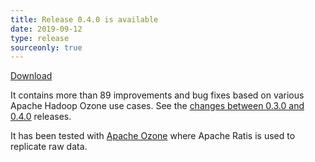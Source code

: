 ```yaml
---
title: Release 0.4.0 is available
date: 2019-09-12
type: release
sourceonly: true
---
```

<!---
  Licensed under the Apache License, Version 2.0 (the "License");
  you may not use this file except in compliance with the License.
  You may obtain a copy of the License at

   http://www.apache.org/licenses/LICENSE-2.0

  Unless required by applicable law or agreed to in writing, software
  distributed under the License is distributed on an "AS IS" BASIS,
  WITHOUT WARRANTIES OR CONDITIONS OF ANY KIND, either express or implied.
  See the License for the specific language governing permissions and
  limitations under the License. See accompanying LICENSE file.
-->

[Download](https://ratis.apache.org/downloads.html)

It contains more than 89 improvements and bug fixes based on various Apache Hadoop Ozone use cases.
See the [changes between 0.3.0 and 0.4.0](https://github.com/apache/ratis/compare/ratis-0.3.0...0.4.0-rc4) releases.

It has been tested with [Apache Ozone](https://ozone.apache.org) where Apache Ratis is used to replicate raw data. 

